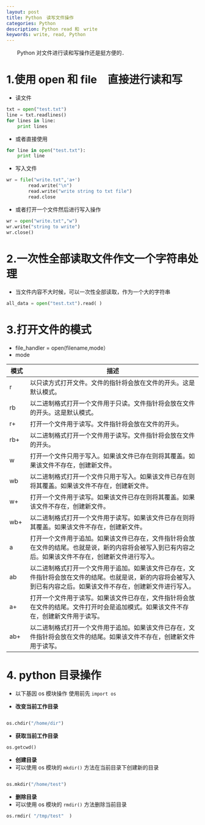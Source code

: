 ```yaml
---
layout: post
title: Python　读写文件操作
categories: Python
description: Python read 和　write
keywords: write, read, Python
---
```


　　Python 对文件进行读和写操作还是挺方便的．

# 1.使用 open 和 file　直接进行读和写

* 读文件
```python
txt = open("test.txt")
line = txt.readlines()
for lines in line:  
    print lines


```

* 或者直接使用

```python
for line in open("test.txt"):  
    print line

```
* 写入文件

```python
wr = file("write.txt",'a+')  
        read.write("\n")  
        read.write("write string to txt file")  
        read.close  
```

* 或者打开一个文件然后进行写入操作

```python
wr = open("write.txt","w")
wr.write("string to write")
wr.close()

```




# 2.一次性全部读取文件作文一个字符串处理

* 当文件内容不大时候，可以一次性全部读取，作为一个大的字符串

```python
all_data = open("test.txt").read( )

```


# 3.打开文件的模式

* file_handler = open(filename,mode）
* mode

| 模式　|                               描述　                                                                                                    |
| ---- | ------------------------------------------------------------------------------------------------------------------------------------- |
| r    |	以只读方式打开文件。文件的指针将会放在文件的开头。这是默认模式。                                                                                |
| rb   |	以二进制格式打开一个文件用于只读。文件指针将会放在文件的开头。这是默认模式。                                                                      |
| r+   |	打开一个文件用于读写。文件指针将会放在文件的开头。                                                                                           |
| rb+  |	以二进制格式打开一个文件用于读写。文件指针将会放在文件的开头。                                                                                 |
| w    |	打开一个文件只用于写入。如果该文件已存在则将其覆盖。如果该文件不存在，创建新文件。                                                                 |
| wb   |	以二进制格式打开一个文件只用于写入。如果该文件已存在则将其覆盖。如果该文件不存在，创建新文件。                                                       |
| w+   |	打开一个文件用于读写。如果该文件已存在则将其覆盖。如果该文件不存在，创建新文件。                                                                   |
| wb+  |	以二进制格式打开一个文件用于读写。如果该文件已存在则将其覆盖。如果该文件不存在，创建新文件。                                                         |
| a	   |    打开一个文件用于追加。如果该文件已存在，文件指针将会放在文件的结尾。也就是说，新的内容将会被写入到已有内容之后。如果该文件不存在，创建新文件进行写入。          |
| ab   |	以二进制格式打开一个文件用于追加。如果该文件已存在，文件指针将会放在文件的结尾。也就是说，新的内容将会被写入到已有内容之后。如果该文件不存在，创建新文件进行写入。 |
| a+   |	打开一个文件用于读写。如果该文件已存在，文件指针将会放在文件的结尾。文件打开时会是追加模式。如果该文件不存在，创建新文件用于读写。                           |
| ab+  | 	以二进制格式打开一个文件用于追加。如果该文件已存在，文件指针将会放在文件的结尾。如果该文件不存在，创建新文件用于读写。                                     |



# 4. python 目录操作

* 以下基因 os 模块操作 使用前先 `import os`

* **改变当前工作目录**

```python

os.chdir("/home/dir")
```

* **获取当前工作目录**


```python
os.getcwd()

```


* **创建目录**
* 可以使用 os 模块的 `mkdir()` 方法在当前目录下创建新的目录

```python

os.mkdir("/home/test")
```

* **删除目录**
* 可以使用 os 模块的 `rmdir()` 方法删除当前目录

```python
os.rmdir( "/tmp/test"  )

```



